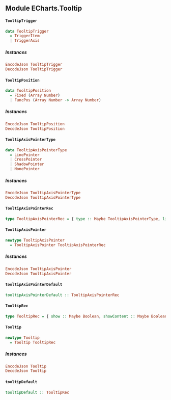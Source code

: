 ## Module ECharts.Tooltip

#### `TooltipTrigger`

``` purescript
data TooltipTrigger
  = TriggerItem
  | TriggerAxis
```

##### Instances
``` purescript
EncodeJson TooltipTrigger
DecodeJson TooltipTrigger
```

#### `TooltipPosition`

``` purescript
data TooltipPosition
  = Fixed (Array Number)
  | FuncPos (Array Number -> Array Number)
```

##### Instances
``` purescript
EncodeJson TooltipPosition
DecodeJson TooltipPosition
```

#### `TooltipAxisPointerType`

``` purescript
data TooltipAxisPointerType
  = LinePointer
  | CrossPointer
  | ShadowPointer
  | NonePointer
```

##### Instances
``` purescript
EncodeJson TooltipAxisPointerType
DecodeJson TooltipAxisPointerType
```

#### `TooltipAxisPointerRec`

``` purescript
type TooltipAxisPointerRec = { type :: Maybe TooltipAxisPointerType, lineStyle :: Maybe LineStyle, crossStyle :: Maybe LineStyle, shadowStyle :: Maybe AreaStyle }
```

#### `TooltipAxisPointer`

``` purescript
newtype TooltipAxisPointer
  = TooltipAxisPointer TooltipAxisPointerRec
```

##### Instances
``` purescript
EncodeJson TooltipAxisPointer
DecodeJson TooltipAxisPointer
```

#### `tooltipAxisPointerDefault`

``` purescript
tooltipAxisPointerDefault :: TooltipAxisPointerRec
```

#### `TooltipRec`

``` purescript
type TooltipRec = { show :: Maybe Boolean, showContent :: Maybe Boolean, trigger :: Maybe TooltipTrigger, position :: Maybe TooltipPosition, formatter :: Maybe Formatter, islandFormatter :: Maybe Formatter, showDelay :: Maybe Number, hideDelay :: Maybe Number, transitionDuration :: Maybe Number, backgroundColor :: Maybe Color, borderColor :: Maybe Color, borderRadius :: Maybe Number, borderWidth :: Maybe Number, padding :: Maybe (Corner Number), axisPointer :: Maybe TooltipAxisPointer, textStyle :: Maybe TextStyle, enterable :: Maybe Boolean }
```

#### `Tooltip`

``` purescript
newtype Tooltip
  = Tooltip TooltipRec
```

##### Instances
``` purescript
EncodeJson Tooltip
DecodeJson Tooltip
```

#### `tooltipDefault`

``` purescript
tooltipDefault :: TooltipRec
```


